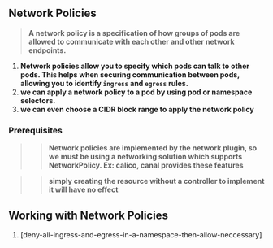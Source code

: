 ## Network Policies 

> **A network policy is a specification of how groups of pods are allowed to communicate with each other and other network endpoints.**

1) **Network policies allow you to specify which pods can talk to other pods. This helps when securing communication between pods, allowing you to identify `ingress` and `egress` rules.**
2) **we can apply a network policy to a pod by using pod or namespace selectors.**
3) **we can even choose a CIDR block range to apply the network policy**

### Prerequisites

>> **Network policies are implemented by the network plugin, so we must be using a networking solution which supports NetworkPolicy. Ex: calico, canal provides these features**

>> **simply creating the resource without a controller to implement it will have no effect**

## Working with Network Policies 

1) [deny-all-ingress-and-egress-in-a-namespace-then-allow-neccessary]